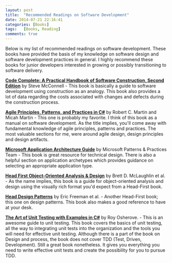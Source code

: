 ```yaml
---
layout: post
title:  "Recommended Readings on Software Development"
date: 2014-07-21 22:16:41  
categories: [Books]
tags: 	[Books, Reading]
comments: true
---
```

Below is my list of recommended readings on software development. These books have provided the basis of my knowledge on software design and software development practices in general. I highly recommend these books for junior developers interested in growing or possibly transitioning to software delivery.

**[Code Complete: A Practical Handbook of Software Construction, Second Edition](http://www.amazon.com/Code-Complete-Practical-Handbook-Construction/dp/0735619670/ref=sr_1_1?ie=UTF8&qid=1406004645&sr=8-1&keywords=code+complete)** by Steve McConnell - This book is basically a guide to software development using construction as an analogy. This book also provides a lot of data regarding the costs associated with changes and defects during the construction process.

**[Agile Principles, Patterns, and Practices in C#](http://www.amazon.com/s/ref=nb_sb_ss_i_2_12?url=search-alias%3Daps&field-keywords=agile%20principles%20patterns%20and%20practices%20in%20c%20by%20robert%20c.%20martin&sprefix=agile+princi%2Caps%2C344)**  by Robert C. Martin and Micah Martin - This one is probably my favorite. I think of this book as a manual on software development. As the title implies, you'll come away with fundamental knowledge of agile principles, patterns and practices. The most valuable sections for me, were around agile design, design principles and design artifacts.

**[Microsoft Application Architecture Guide](http://www.amazon.com/Microsoft%C2%AE-Application-Architecture-Patterns-Practices/dp/073562710X/ref=sr_11_1/180-2428161-0339862?ie=UTF8&qid=1261600635&sr=11-1)**  by Microsoft Patterns & Practices Team - This book is great resource for technical design. There is also a helpful section on application archetypes which provides guidance on selecting an appropriate application type.

**[Head First Object-Oriented Analysis & Design](http://www.amazon.com/Head-First-Object-Oriented-Analysis-Design/dp/0596008678)**  by Brett D. McLaughlin et al. - As the name implies, this book is a guide for object-oriented analysis and design using the visually rich format you'd expect from a Head-First book.

**[Head Design Patterns](http://www.amazon.com/Head-First-Design-Patterns-Freeman/dp/0596007124)**  by Eric Freeman et al. - Another Head-First book; this one on design patterns. This book also makes a good reference to have at your desk.

**[The Art of Unit Testing with Examples in C#](http://www.amazon.com/The-Art-Unit-Testing-examples/dp/1617290890/ref=dp_ob_title_bk)**  by Roy Osherove. - This is an awesome guide to unit testing. This book covers the basics of unit testing, all the way to integrating unit tests into the organization and the tools you will need for effective unit testing. Although there is a part of the book on Design and process, the book does not cover TDD (Test, Driven, Development). Still a great book nonetheless. It gives you everything you need to write effective unit tests and create the possibility for you to pursue TDD. 